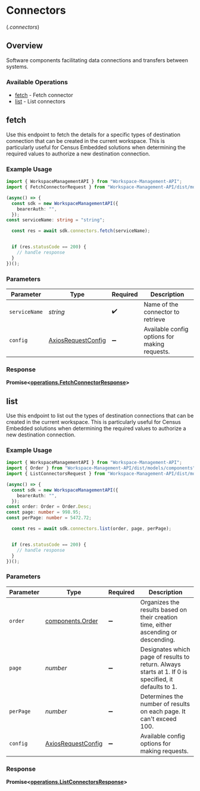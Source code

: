 # Connectors
(*.connectors*)

## Overview

Software components facilitating data connections and transfers between systems.

### Available Operations

* [fetch](#fetch) - Fetch connector
* [list](#list) - List connectors

## fetch

Use this endpoint to fetch the details for a specific types of destination connection that can be created in the current workspace. This is particularly useful for Census Embedded solutions when determining the required values to authorize a new destination connection.

### Example Usage

```typescript
import { WorkspaceManagementAPI } from "Workspace-Management-API";
import { FetchConnectorRequest } from "Workspace-Management-API/dist/models/operations";

(async() => {
  const sdk = new WorkspaceManagementAPI({
    bearerAuth: "",
  });
const serviceName: string = "string";

  const res = await sdk.connectors.fetch(serviceName);


  if (res.statusCode == 200) {
    // handle response
  }
})();
```

### Parameters

| Parameter                                                    | Type                                                         | Required                                                     | Description                                                  |
| ------------------------------------------------------------ | ------------------------------------------------------------ | ------------------------------------------------------------ | ------------------------------------------------------------ |
| `serviceName`                                                | *string*                                                     | :heavy_check_mark:                                           | Name of the connector to retrieve                            |
| `config`                                                     | [AxiosRequestConfig](https://axios-http.com/docs/req_config) | :heavy_minus_sign:                                           | Available config options for making requests.                |


### Response

**Promise<[operations.FetchConnectorResponse](../../models/operations/fetchconnectorresponse.md)>**


## list

Use this endpoint to list out the types of destination connections that can be created in the current workspace. This is particularly useful for Census Embedded solutions when determining the required values to authorize a new destination connection.

### Example Usage

```typescript
import { WorkspaceManagementAPI } from "Workspace-Management-API";
import { Order } from "Workspace-Management-API/dist/models/components";
import { ListConnectorsRequest } from "Workspace-Management-API/dist/models/operations";

(async() => {
  const sdk = new WorkspaceManagementAPI({
    bearerAuth: "",
  });
const order: Order = Order.Desc;
const page: number = 998.95;
const perPage: number = 5472.72;

  const res = await sdk.connectors.list(order, page, perPage);


  if (res.statusCode == 200) {
    // handle response
  }
})();
```

### Parameters

| Parameter                                                                                            | Type                                                                                                 | Required                                                                                             | Description                                                                                          |
| ---------------------------------------------------------------------------------------------------- | ---------------------------------------------------------------------------------------------------- | ---------------------------------------------------------------------------------------------------- | ---------------------------------------------------------------------------------------------------- |
| `order`                                                                                              | [components.Order](../../models/shared/order.md)                                                     | :heavy_minus_sign:                                                                                   | Organizes the results based on their creation time, either ascending or descending.                  |
| `page`                                                                                               | *number*                                                                                             | :heavy_minus_sign:                                                                                   | Designates which page of results to return. Always starts at 1. If 0 is specified, it defaults to 1. |
| `perPage`                                                                                            | *number*                                                                                             | :heavy_minus_sign:                                                                                   | Determines the number of results on each page. It can't exceed 100.                                  |
| `config`                                                                                             | [AxiosRequestConfig](https://axios-http.com/docs/req_config)                                         | :heavy_minus_sign:                                                                                   | Available config options for making requests.                                                        |


### Response

**Promise<[operations.ListConnectorsResponse](../../models/operations/listconnectorsresponse.md)>**

